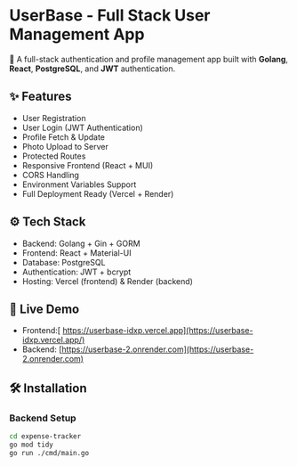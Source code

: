 # UserBase - Full Stack User Management App

🚀 A full-stack authentication and profile management app built with **Golang**, **React**, **PostgreSQL**, and **JWT** authentication.

## ✨ Features

- User Registration
- User Login (JWT Authentication)
- Profile Fetch & Update
- Photo Upload to Server
- Protected Routes
- Responsive Frontend (React + MUI)
- CORS Handling
- Environment Variables Support
- Full Deployment Ready (Vercel + Render)

## ⚙️ Tech Stack

- Backend: Golang + Gin + GORM
- Frontend: React + Material-UI
- Database: PostgreSQL
- Authentication: JWT + bcrypt
- Hosting: Vercel (frontend) & Render (backend)

## 🚀 Live Demo

- Frontend:[ https://userbase-idxp.vercel.app](https://userbase-idxp.vercel.app/)
- Backend: [https://userbase-2.onrender.com](https://userbase-2.onrender.com)

## 🛠️ Installation

### Backend Setup

```bash
cd expense-tracker
go mod tidy
go run ./cmd/main.go
